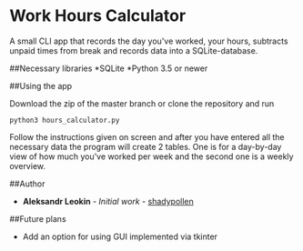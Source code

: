 # Work Hours Calculator

A small CLI app that records the day you've worked, your hours, subtracts unpaid times from break and records data into a SQLite-database.

##Necessary libraries
*SQLite
*Python 3.5 or newer

##Using the app

Download the zip of the master branch or clone the repository and run
```
python3 hours_calculator.py
```

Follow the instructions given on screen and after you have entered all the necessary data the program will create 2 tables. One is for a day-by-day view of how much you've worked per week and the second one is a weekly overview.

##Author

* **Aleksandr Leokin** - *Initial work* - [shadypollen](https://github.com/shadypollen)

##Future plans

* Add an option for using GUI implemented via tkinter


